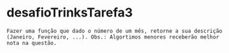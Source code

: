 # desafioTrinksTarefa3

`Fazer uma função que dado o número de um mês, retorne a sua descrição (Janeiro, Fevereiro, ...).
Obs.: Algortimos menores receberão melhor nota na questão.`
